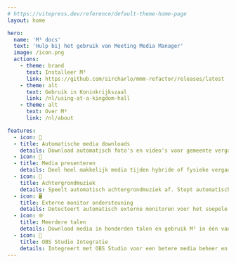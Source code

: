 ```yaml
---
# https://vitepress.dev/reference/default-theme-home-page
layout: home

hero:
  name: 'M³ docs'
  text: 'Hulp bij het gebruik van Meeting Media Manager'
  image: /icon.png
  actions:
    - theme: brand
      text: Installeer M³
      link: https://github.com/sircharlo/mmm-refactor/releases/latest
    - theme: alt
      text: Gebruik in Koninkrijkszaal
      link: /nl/using-at-a-kingdom-hall
    - theme: alt
      text: Over M³
      link: /nl/about

features:
  - icon: 🚀
  - title: Automatische media downloads
    details: Download automatisch foto's en video's voor gemeente vergaderingen in elke taal van JW.org.
  - icon: 🎦
  - title: Media presenteren
    details: Deel heel makkelijk media tijden hybride of fysieke vergaderingen.
  - icon: 🎵
    title: Achtergrondmuziek
    details: Speelt automatisch achtergrondmuziek af. Stopt automatisch met afspelen voor de vergadering begint. Start de muziek met één klik nar de vergadering.
  - icon: 🖥️
    title: Externe monitor ondersteuning
    details: Detecteert automatisch externe monitoren voor het soepele presenteren van media.
  - icon: 🌐
    title: Meerdere talen
    details: Download media in honderden talen en gebruik M³ in één van de vele beschikbare talen.
  - icon: 🧩
    title: OBS Studio Integratie
    details: Integreert met OBS Studio voor een betere media beheer en deel functionaliteit.
---
```

